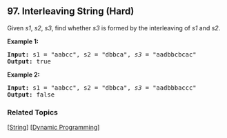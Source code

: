 <!--|This file generated by command(leetcode description); DO NOT EDIT.    |-->
<!--+----------------------------------------------------------------------+-->
<!--|@author    Openset <openset.wang@gmail.com>                           |-->
<!--|@link      https://github.com/openset                                 |-->
<!--|@home      https://github.com/openset/leetcode                        |-->
<!--+----------------------------------------------------------------------+-->

## 97. Interleaving String (Hard)

<p>Given <em>s1</em>, <em>s2</em>, <em>s3</em>, find whether <em>s3</em> is formed by the interleaving of <em>s1</em> and <em>s2</em>.</p>

<p><strong>Example 1:</strong></p>

<pre>
<strong>Input:</strong> s1 = &quot;aabcc&quot;, s2 = &quot;dbbca&quot;, <em>s3</em> = &quot;aadbbcbcac&quot;
<strong>Output:</strong> true
</pre>

<p><strong>Example 2:</strong></p>

<pre>
<strong>Input:</strong> s1 = &quot;aabcc&quot;, s2 = &quot;dbbca&quot;, <em>s3</em> = &quot;aadbbbaccc&quot;
<strong>Output:</strong> false
</pre>


### Related Topics
  [[String](https://github.com/openset/leetcode/tree/master/tag/string/README.md)]
  [[Dynamic Programming](https://github.com/openset/leetcode/tree/master/tag/dynamic-programming/README.md)]
